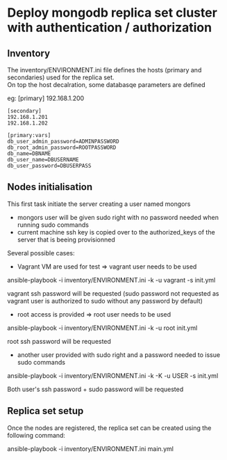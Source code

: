 # Deploy mongodb replica set cluster with authentication / authorization

## Inventory

The inventory/ENVIRONMENT.ini file defines the hosts (primary and secondaries) used for the replica set.  
On top the host decalration, some databasqe parameters are defined

eg:
    [primary]
    192.168.1.200

    [secondary]
    192.168.1.201
    192.168.1.202

    [primary:vars]
    db_user_admin_password=ADMINPASSWORD
    db_root_admin_password=ROOTPASSWORD
    db_name=DBNAME
    db_user_name=DBUSERNAME
    db_user_password=DBUSERPASS

## Nodes initialisation

This first task initiate the server creating a user named mongors
- mongors user will be given sudo right with no password needed when running sudo commands
- current machine ssh key is copied over to the authorized_keys of the server that is beeing provisionned

Several possible cases:

* Vagrant VM are used for test => vagrant user needs to be used

ansible-playbook -i inventory/ENVIRONMENT.ini -k -u vagrant -s init.yml

vagrant ssh password will be requested (sudo password not requested as vagrant user is authorized to sudo without any password by default)

* root access is provided => root user needs to be used

ansible-playbook -i inventory/ENVIRONMENT.ini -k -u root init.yml

root ssh password will be requested

* another user provided with sudo right and a password needed to issue sudo commands

ansible-playbook -i inventory/ENVIRONMENT.ini -k -K -u USER -s init.yml

Both user's ssh password + sudo password will be requested

## Replica set setup

Once the nodes are registered, the replica set can be created using the following command:

ansible-playbook -i inventory/ENVIRONMENT.ini main.yml
